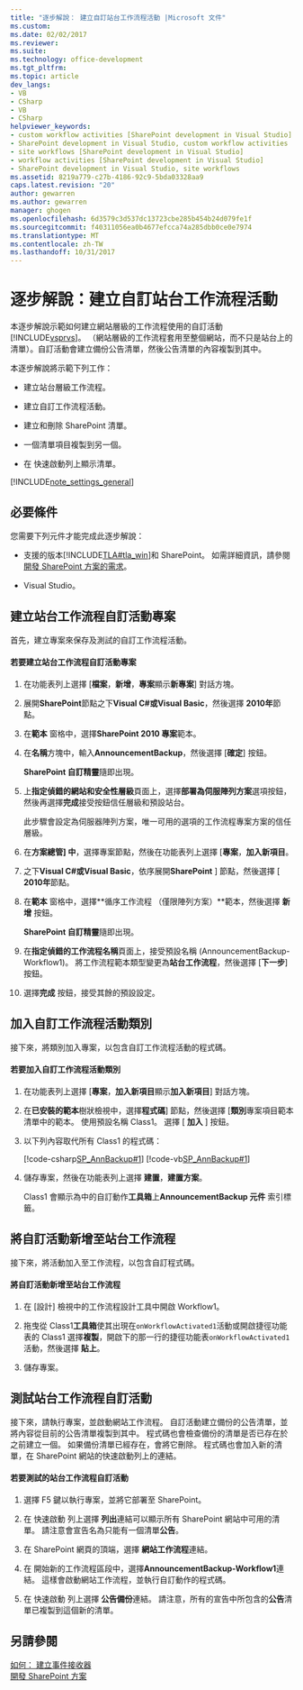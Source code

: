 ```yaml
---
title: "逐步解說： 建立自訂站台工作流程活動 |Microsoft 文件"
ms.custom: 
ms.date: 02/02/2017
ms.reviewer: 
ms.suite: 
ms.technology: office-development
ms.tgt_pltfrm: 
ms.topic: article
dev_langs:
- VB
- CSharp
- VB
- CSharp
helpviewer_keywords:
- custom workflow activities [SharePoint development in Visual Studio]
- SharePoint development in Visual Studio, custom workflow activities
- site workflows [SharePoint development in Visual Studio]
- workflow activities [SharePoint development in Visual Studio]
- SharePoint development in Visual Studio, site workflows
ms.assetid: 8219a779-c27b-4186-92c9-5bda03328aa9
caps.latest.revision: "20"
author: gewarren
ms.author: gewarren
manager: ghogen
ms.openlocfilehash: 6d3579c3d537dc13723cbe285b454b24d079fe1f
ms.sourcegitcommit: f40311056ea0b4677efcca74a285dbb0ce0e7974
ms.translationtype: MT
ms.contentlocale: zh-TW
ms.lasthandoff: 10/31/2017
---
```

# <a name="walkthrough-create-a-custom-site-workflow-activity"></a>逐步解說：建立自訂站台工作流程活動
  本逐步解說示範如何建立網站層級的工作流程使用的自訂活動[!INCLUDE[vsprvs](../sharepoint/includes/vsprvs-md.md)]。 （網站層級的工作流程套用至整個網站，而不只是站台上的清單）。自訂活動會建立備份公告清單，然後公告清單的內容複製到其中。  
  
 本逐步解說將示範下列工作：  
  
-   建立站台層級工作流程。  
  
-   建立自訂工作流程活動。  
  
-   建立和刪除 SharePoint 清單。  
  
-   一個清單項目複製到另一個。  
  
-   在 快速啟動列上顯示清單。  
  
 [!INCLUDE[note_settings_general](../sharepoint/includes/note-settings-general-md.md)]  
  
## <a name="prerequisites"></a>必要條件  
 您需要下列元件才能完成此逐步解說：  
  
-   支援的版本[!INCLUDE[TLA#tla_win](../sharepoint/includes/tlasharptla-win-md.md)]和 SharePoint。 如需詳細資訊，請參閱[開發 SharePoint 方案的需求](../sharepoint/requirements-for-developing-sharepoint-solutions.md)。  
  
-   Visual Studio。  
  
## <a name="creating-a-site-workflow-custom-activity-project"></a>建立站台工作流程自訂活動專案  
 首先，建立專案來保存及測試的自訂工作流程活動。  
  
#### <a name="to-create-a-site-workflow-custom-activity-project"></a>若要建立站台工作流程自訂活動專案  
  
1.  在功能表列上選擇 [**檔案**，**新增**，**專案**顯示**新專案**] 對話方塊。  
  
2.  展開**SharePoint**節點之下**Visual C#**或**Visual Basic**，然後選擇  **2010年**節點。  
  
3.  在**範本** 窗格中，選擇**SharePoint 2010 專案**範本。  
  
4.  在**名稱**方塊中，輸入**AnnouncementBackup**，然後選擇 [**確定**] 按鈕。  
  
     **SharePoint 自訂精靈**隨即出現。  
  
5.  上**指定偵錯的網站和安全性層級**頁面上，選擇**部署為伺服陣列方案**選項按鈕，然後再選擇**完成**接受按鈕信任層級和預設站台。  
  
     此步驟會設定為伺服器陣列方案，唯一可用的選項的工作流程專案方案的信任層級。  
  
6.  在**方案總管] 中**，選擇專案節點，然後在功能表列上選擇 [**專案**，**加入新項目**。  
  
7.  之下**Visual C#**或**Visual Basic**，依序展開**SharePoint** ] 節點，然後選擇 [ **2010年**節點。  
  
8.  在**範本** 窗格中，選擇**循序工作流程 （僅限陣列方案）**範本，然後選擇 **新增** 按鈕。  
  
     **SharePoint 自訂精靈**隨即出現。  
  
9. 在**指定偵錯的工作流程名稱**頁面上，接受預設名稱 (AnnouncementBackup-Workflow1)。 將工作流程範本類型變更為**站台工作流程**，然後選擇 [**下一步**] 按鈕。  
  
10. 選擇**完成** 按鈕，接受其餘的預設設定。  
  
## <a name="adding-a-custom-workflow-activity-class"></a>加入自訂工作流程活動類別  
 接下來，將類別加入專案，以包含自訂工作流程活動的程式碼。  
  
#### <a name="to-add-a-custom-workflow-activity-class"></a>若要加入自訂工作流程活動類別  
  
1.  在功能表列上選擇 [**專案**，**加入新項目**顯示**加入新項目**] 對話方塊。  
  
2.  在**已安裝的範本**樹狀檢視中，選擇**程式碼**] 節點，然後選擇 [**類別**專案項目範本清單中的範本。 使用預設名稱 Class1。 選擇 [ **加入** ] 按鈕。  
  
3.  以下列內容取代所有 Class1 的程式碼：  
  
     [!code-csharp[SP_AnnBackup#1](../sharepoint/codesnippet/CSharp/announcementbackup/class1.cs#1)]
     [!code-vb[SP_AnnBackup#1](../sharepoint/codesnippet/VisualBasic/announcementbackupvb/class1.vb#1)]  
  
4.  儲存專案，然後在功能表列上選擇 **建置**，**建置方案**。  
  
     Class1 會顯示為中的自訂動作**工具箱**上**AnnouncementBackup 元件** 索引標籤。  
  
## <a name="adding-the-custom-activity-to-the-site-workflow"></a>將自訂活動新增至站台工作流程  
 接下來，將活動加入至工作流程，以包含自訂程式碼。  
  
#### <a name="to-add-a-custom-activity-to-the-site-workflow"></a>將自訂活動新增至站台工作流程  
  
1.  在 [設計] 檢視中的工作流程設計工具中開啟 Workflow1。  
  
2.  拖曳從 Class1**工具箱**使其出現在`onWorkflowActivated1`活動或開啟捷徑功能表的 Class1 選擇**複製**，開啟下的那一行的捷徑功能表`onWorkflowActivated1`活動，然後選擇 **貼上**。  
  
3.  儲存專案。  
  
## <a name="testing-the-site-workflow-custom-activity"></a>測試站台工作流程自訂活動  
 接下來，請執行專案，並啟動網站工作流程。 自訂活動建立備份的公告清單，並將內容從目前的公告清單複製到其中。 程式碼也會檢查備份的清單是否已存在於之前建立一個。 如果備份清單已經存在，會將它刪除。 程式碼也會加入新的清單，在 SharePoint 網站的快速啟動列上的連結。  
  
#### <a name="to-test-the-site-workflow-custom-activity"></a>若要測試的站台工作流程自訂活動  
  
1.  選擇 F5 鍵以執行專案，並將它部署至 SharePoint。  
  
2.  在 快速啟動 列上選擇 **列出**連結可以顯示所有 SharePoint 網站中可用的清單。 請注意會宣告名為只能有一個清單**公告**。  
  
3.  在 SharePoint 網頁的頂端，選擇 **網站工作流程**連結。  
  
4.  在 開始新的工作流程區段中，選擇**AnnouncementBackup-Workflow1**連結。 這樣會啟動網站工作流程，並執行自訂動作的程式碼。  
  
5.  在 快速啟動 列上選擇 **公告備份**連結。 請注意，所有的宣告中所包含的**公告**清單已複製到這個新的清單。  
  
## <a name="see-also"></a>另請參閱  
 [如何： 建立事件接收器](../sharepoint/how-to-create-an-event-receiver.md)   
 [開發 SharePoint 方案](../sharepoint/developing-sharepoint-solutions.md)  
  
  